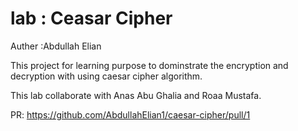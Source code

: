 # lab : Ceasar Cipher

Auther :Abdullah Elian

This project for learning purpose to dominstrate the encryption and decryption with using caesar cipher algorithm.

This lab collaborate with Anas Abu Ghalia and Roaa Mustafa.

PR: https://github.com/AbdullahElian1/caesar-cipher/pull/1